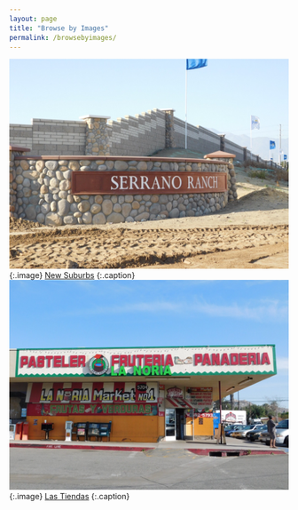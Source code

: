 ```yaml
---
layout: page
title: "Browse by Images"
permalink: /browsebyimages/
---
```


![Post Image](images/NewSuburbs_1.jpg) 
{:.image} 
[New Suburbs](https://uclachicanxstudies.github.io/BarrioSuburbanisms/#/article/2016-01-01-studentone-pin-b) 
{:.caption} 
![Post Image](images/LasTiendas_1.jpg) 
{:.image}
[Las Tiendas](https://uclachicanxstudies.github.io/BarrioSuburbanisms/#/article/2016-01-01-studentone-pin-c) 
{:.caption}
